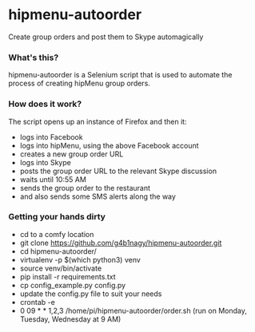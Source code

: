 # hipmenu-autoorder

Create group orders and post them to Skype automagically


### What's this? ###

hipmenu-autoorder is a Selenium script that is used to automate the process of creating hipMenu group orders.


### How does it work? ###

The script opens up an instance of Firefox and then it:

* logs into Facebook
* logs into hipMenu, using the above Facebook account
* creates a new group order URL
* logs into Skype
* posts the group order URL to the relevant Skype discussion
* waits until 10:55 AM
* sends the group order to the restaurant
* and also sends some SMS alerts along the way


### Getting your hands dirty ###

* cd to a comfy location
* git clone https://github.com/g4b1nagy/hipmenu-autoorder.git
* cd hipmenu-autoorder/
* virtualenv -p $(which python3) venv
* source venv/bin/activate
* pip install -r requirements.txt
* cp config_example.py config.py
* update the config.py file to suit your needs
* crontab -e
* 0 09 * * 1,2,3 /home/pi/hipmenu-autoorder/order.sh (run on Monday, Tuesday, Wednesday at 9 AM)
